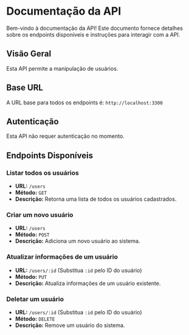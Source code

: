 # Documentação da API

Bem-vindo à documentação da API! Este documento fornece detalhes sobre os endpoints disponíveis e instruções para interagir com a API.

## Visão Geral

Esta API permite a manipulação de usuários.

## Base URL

A URL base para todos os endpoints é: `http://localhost:3300`

## Autenticação

Esta API não requer autenticação no momento.

## Endpoints Disponíveis

### Listar todos os usuários

- **URL:** `/users`
- **Método:** `GET`
- **Descrição:** Retorna uma lista de todos os usuários cadastrados.

### Criar um novo usuário

- **URL:** `/users`
- **Método:** `POST`
- **Descrição:** Adiciona um novo usuário ao sistema.

### Atualizar informações de um usuário

- **URL:** `/users/:id` (Substitua `:id` pelo ID do usuário)
- **Método:** `PUT`
- **Descrição:** Atualiza informações de um usuário existente.

### Deletar um usuário

- **URL:** `/users/:id` (Substitua `:id` pelo ID do usuário)
- **Método:** `DELETE`
- **Descrição:** Remove um usuário do sistema.



